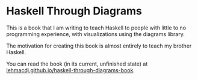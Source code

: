 # Haskell Through Diagrams
This is a book that I am writing to teach Haskell to people with little to no
programming experience, with visualizations using the diagrams library.

The motivation for creating this book is almost entirely to teach my brother
Haskell.

You can read the book (in its current, unfinished state) at
[lehmacdj.github.io/haskell-through-diagrams-book][1].

[1]: https://lehmacdj.github.io/haskell-through-diagrams-book
